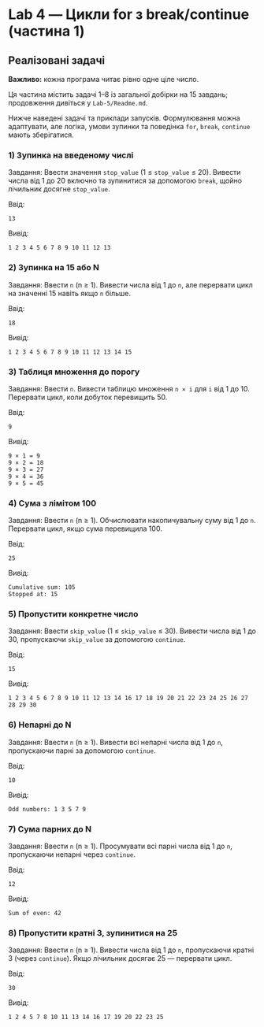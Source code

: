# Lab 4 — Цикли for з break/continue (частина 1)
## Реалізовані задачі

**Важливо:** кожна програма читає рівно одне ціле число.

Ця частина містить задачі 1–8 із загальної добірки на 15 завдань; продовження дивіться у `Lab-5/Readme.md`.

Нижче наведені задачі та приклади запусків. Формулювання можна адаптувати, але логіка, умови зупинки та поведінка `for`, `break`, `continue` мають зберігатися.

### 1) Зупинка на введеному числі
Завдання: Ввести значення `stop_value` (1 ≤ `stop_value` ≤ 20). Вивести числа від 1 до 20 включно та зупинитися за допомогою `break`, щойно лічильник досягне `stop_value`.

Ввід:
```
13
```
Вивід:
```
1 2 3 4 5 6 7 8 9 10 11 12 13
```

### 2) Зупинка на 15 або N
Завдання: Ввести `n` (n ≥ 1). Вивести числа від 1 до `n`, але перервати цикл на значенні 15 навіть якщо `n` більше.

Ввід:
```
18
```
Вивід:
```
1 2 3 4 5 6 7 8 9 10 11 12 13 14 15
```

### 3) Таблиця множення до порогу
Завдання: Ввести `n`. Вивести таблицю множення `n × i` для `i` від 1 до 10. Перервати цикл, коли добуток перевищить 50.

Ввід:
```
9
```
Вивід:
```
9 × 1 = 9
9 × 2 = 18
9 × 3 = 27
9 × 4 = 36
9 × 5 = 45
```

### 4) Сума з лімітом 100
Завдання: Ввести `n` (n ≥ 1). Обчислювати накопичувальну суму від 1 до `n`. Перервати цикл, якщо сума перевищила 100.

Ввід:
```
25
```
Вивід:
```
Cumulative sum: 105
Stopped at: 15
```

### 5) Пропустити конкретне число
Завдання: Ввести `skip_value` (1 ≤ `skip_value` ≤ 30). Вивести числа від 1 до 30, пропускаючи `skip_value` за допомогою `continue`.

Ввід:
```
15
```
Вивід:
```
1 2 3 4 5 6 7 8 9 10 11 12 13 14 16 17 18 19 20 21 22 23 24 25 26 27 28 29 30
```

### 6) Непарні до N
Завдання: Ввести `n` (n ≥ 1). Вивести всі непарні числа від 1 до `n`, пропускаючи парні за допомогою `continue`.

Ввід:
```
10
```
Вивід:
```
Odd numbers: 1 3 5 7 9
```

### 7) Сума парних до N
Завдання: Ввести `n` (n ≥ 1). Просумувати всі парні числа від 1 до `n`, пропускаючи непарні через `continue`.

Ввід:
```
12
```
Вивід:
```
Sum of even: 42
```

### 8) Пропустити кратні 3, зупинитися на 25
Завдання: Ввести `n` (n ≥ 1). Вивести числа від 1 до `n`, пропускаючи кратні 3 (через `continue`). Якщо лічильник досягає 25 — перервати цикл.

Ввід:
```
30
```
Вивід:
```
1 2 4 5 7 8 10 11 13 14 16 17 19 20 22 23 25
```
